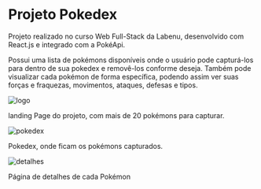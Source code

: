 # Projeto Pokedex

Projeto realizado no curso Web Full-Stack da Labenu, desenvolvido com React.js e integrado com a PokéApi.

Possui uma lista de pokémons disponíveis onde o usuário pode capturá-los para dentro de sua pokedex e removê-los conforme deseja. Também pode visualizar cada pokémon de forma específica, podendo assim ver suas forças e fraquezas, movimentos, ataques, defesas e tipos.

![logo](https://github.com/KiefferTorricilia/projeto-Pokedex/assets/95080358/04518adf-0db7-4966-b148-92d8329b1c85)

landing Page do projeto, com mais de 20 pokémons para capturar.

![pokedex](https://github.com/KiefferTorricilia/projeto-Pokedex/assets/95080358/ced987f2-ca35-4238-bd90-d12e73e5bd85)

Pokedex, onde ficam os pokémons capturados.

![detalhes](https://github.com/KiefferTorricilia/projeto-Pokedex/assets/95080358/a7073aed-0059-4d4e-9300-611de99eb873)

Página de detalhes de cada Pokémon
